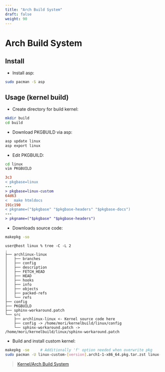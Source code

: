 ```yaml
---
title: "Arch Build System"
draft: false
weight: 90
---
```


# Arch Build System

## Install

- Install asp:

```sh
sudo pacman -S asp
```

## Usage (kernel build)

- Create directory for build kernel:

```sh
mkdir build
cd build
```

- Download PKGBUILD via asp:

```sh
asp update linux
asp export linux
```

- Edit PKGBUILD:

```sh
cd linux
vim PKGBUILD
```

```diff
3c3
< pkgbase=linux
---
> pkgbase=linux-custom
64d63
<   make htmldocs
191c190
< pkgname=("$pkgbase" "$pkgbase-headers" "$pkgbase-docs")
---
> pkgname=("$pkgbase" "$pkgbase-headers")
```

- Downloads source code:

```sh
makepkg -so
```

```text
user@host linux % tree -C -L 2
.
├── archlinux-linux
│   ├── branches
│   ├── config
│   ├── description
│   ├── FETCH_HEAD
│   ├── HEAD
│   ├── hooks
│   ├── info
│   ├── objects
│   ├── packed-refs
│   └── refs
├── config
├── PKGBUILD
├── sphinx-workaround.patch
└── src
    ├── archlinux-linux <- Kernel source code here
    ├── config -> /home/mori/kernelbuild/linux/config
    └── sphinx-workaround.patch -> /home/mori/kernelbuild/linux/sphinx-workaround.patch
```

- Build and install custom kernel:

```sh
makepkg -se     # Additionally 'f' option needed when overwrite pkg
sudo pacman -U linux-custom-[version].arch1-1-x86_64.pkg.tar.zst linux-custom-headers-[version].arch1-1-x86_64.pkg.tar.zst
```

> [Kernel/Arch Build System](https://wiki.archlinux.org/index.php/Kernel/Arch_Build_System)
